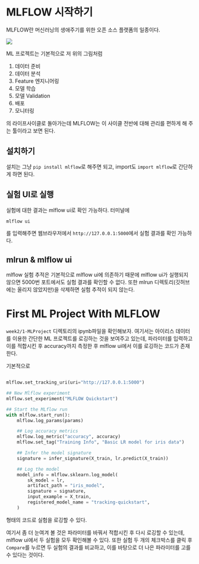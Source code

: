 # MLFLOW 시작하기

MLFLOW란 머신러닝의 생애주기를 위한 오픈 소스 플랫폼의 일종이다.

![](https://i.imgur.com/ikG24ea.png)

ML 프로젝트는 기본적으로 저 위의 그림처럼

1. 데이터 준비
2. 데이터 분석
3. Feature 엔지니어링
4. 모델 학습
5. 모델 Validation
6. 배포
7. 모니터링

의 라이프사이클로 돌아가는데 MLFLOW는 이 사이클 전반에 대해 관리를 편하게 해 주는 툴이라고 보면 된다.


## 설치하기

설치는 그냥 `pip install mlflow`로 해주면 되고, import도 `import mlflow`로 간단하게 하면 된다.


## 실험 UI로 실행

실험에 대한 결과는 mlflow ui로 확인 가능하다.
터미널에

```bash
mlflow ui
```

를 입력해주면 웹브라우저에서 `http://127.0.0.1:5000`에서 실험 결과를 확인 가능하다.


## mlrun & mlflow ui

mlflow 실험 추적은 기본적으로 mlflow ui에 의존하기 때문에 mlflow ui가 실행되지 않으면 5000번 포트에서도 실험 결과를 확인할 수 없다.
또한 mlrun 디렉토리(깃허브에는 올리지 않았지만)을 삭제하면 실험 추적이 되지 않는다.


# First ML Project With MLFLOW

`week2/1-MLProject` 디렉토리의 ipynb파일을 확인해보자.
여기서는 아이리스 데이터를 이용한 간단한 ML 프로젝트를 로깅하는 것을 보여주고 있는데, 파라미터를 입력하고 이를 적합시킨 후 accuracy까지 측정한 후 mlflow ui에서 이를 로깅하는 코드가 존재한다.

기본적으로

```python

mlflow.set_tracking_uri(uri="http://127.0.0.1:5000")

## New Mlflow experiment
mlflow.set_experiment("MLFLOW Quickstart")

## Start the MLflow run
with mlflow.start_run():
    mlflow.log_params(params)

    ## Log accuracy metrics
    mlflow.log_metric("accuracy", accuracy)
    mlflow.set_tag("Training Info", "Basic LR model for iris data")

    ## Infer the model signature
    signature = infer_signature(X_train, lr.predict(X_train))

    ## Log the model
    model_info = mlflow.sklearn.log_model(
        sk_model = lr,
        artifact_path = "iris_model",
        signature = signature,
        input_example = X_train,
        registered_model_name = "tracking-quickstart",
    )
```
형태의 코드로 실험을 로깅할 수 있다.


여기서 좀 더 눈여겨 볼 것은 파라미터를 바꿔서 적합시킨 후 다시 로깅할 수 있는데, mlflow ui에서 두 실험을 모두 확인해볼 수 있다.
또한 실험 두 개의 체크박스를 클릭 후 `Compare`를 누르면 두 실험의 결과를 비교하고, 이를 바탕으로 더 나은 파라미터를 고를 수 있다는 것이다.




